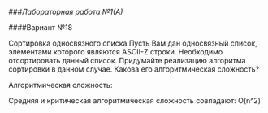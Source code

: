 ###*Лабораторная работа №1(А)*

####Вариант №18


Сортировка односвязного списка
Пусть Вам дан односвязный список, элементами которого являются ASCII-Z строки. Необходимо отсортировать данный список. Придумайте реализацию алгоритма сортировки в данном случае. Какова его алгоритмическая сложность?


Алгоритмическая сложность:

Средняя и критическая алгоритмическая сложность совпадают: O(n^2)